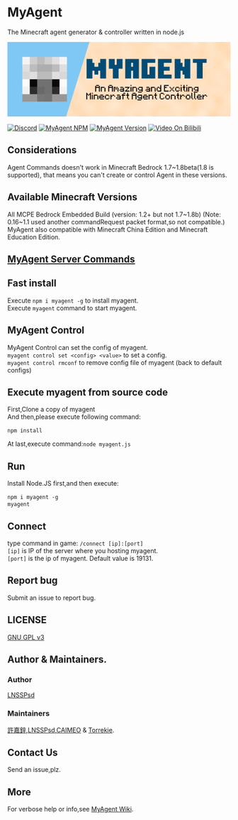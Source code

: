 # MyAgent
The Minecraft agent generator & controller written in node.js

[![MyAgent](pmyagent.png)](https://github.com/mcpews/MyAgent)

[![Discord](https://img.shields.io/badge/chat-on%20discord-7289da.svg)](https://discord.gg/ntaa8z8)
[![MyAgent NPM](https://img.shields.io/badge/npm-myagent-blue.svg)](https://www.npmjs.com/myagent)
[![MyAgent Version](https://img.shields.io/badge/dynamic/json.svg?label=myagent%20version&url=https%3A%2F%2Fraw.githubusercontent.com%2Fmcpews%2FMyAgent%2Fmaster%2Fpackage.json&query=%24.version&colorB=yellowgreen)](https://github.com/mcpews/MyAgent)
[![Video On Bilibili](https://img.shields.io/badge/Video-On%20Bilibili-ff69b4.svg)](http://www.bilibili.com/video/av37343451)
## Considerations
Agent Commands doesn't work in Minecraft Bedrock 1.7~1.8beta(1.8 is supported), that means you can't create or control Agent in these versions.
## Available Minecraft Versions
All MCPE Bedrock Embedded Build (version: 1.2+ but not 1.7~1.8b)
(Note: 0.16~1.1 used another commandRequest packet format,so not compatible.)  
MyAgent also compatible with Minecraft China Edition and Minecraft Education Edition.
## [MyAgent Server Commands](https://github.com/mcpews/wiki/server-commands)
## Fast install
Execute `npm i myagent -g` to install myagent.  
Execute `myagent` command to start myagent.  
## MyAgent Control
MyAgent Control can set the config of myagent.  
`myagent control set <config> <value>` to set a config.  
`myagent control rmconf` to remove config file of myagent (back to default configs)
## Execute myagent from source code
First,Clone a copy of myagent  
And then,please execute following command:
```
npm install
```
At last,execute command:`node myagent.js`
## Run
Install Node.JS first,and then execute:
```
npm i myagent -g
myagent
```
## Connect
type command in game:
`/connect [ip]:[port]`  
`[ip]` is IP of the server where you hosting myagent.  
`[port]` is the ip of myagent. Default value is 19131.
## Report bug
Submit an issue to report bug.
## LICENSE
[GNU GPL v3](LICENSE)
## Author & Maintainers.
### Author
[LNSSPsd](https://github.com/LNSSPsd)
### Maintainers
[許嘉鋅](https://github.com/TheXuJiaXin),[LNSSPsd](https://github.com/LNSSPsd),[CAIMEO](https://github.com/CAIMEOX) &amp; [Torrekie](https://github.com/Torrekie).
## Contact Us
Send an issue,plz.
## More
For verbose help or info,see [MyAgent Wiki](https://github.com/mcpews/MyAgent/wiki).

